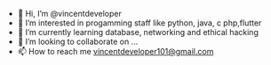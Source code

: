 - 👋 Hi, I’m @vincentdeveloper
- 👀 I’m interested in progamming staff like python, java, c php,flutter
- 🌱 I’m currently learning database, networking and ethical hacking
- 💞️ I’m looking to collaborate on ...
- 📫 How to reach me vincentdeveloper101@gmail.com

<!---
vincentdeveloper/vincentdeveloper is a ✨ special ✨ repository because its `README.md` (this file) appears on your GitHub profile.
You can click the Preview link to take a look at your changes.
--->
